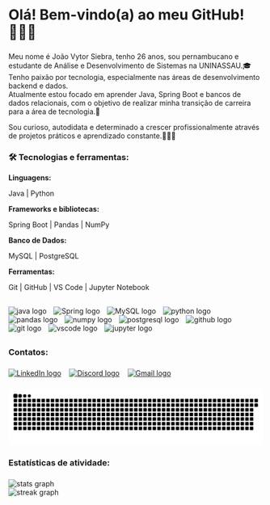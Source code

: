 

<h1 align="left">Olá! Bem-vindo(a) ao meu GitHub! 👨🏻‍💻</h1> 

###

<p align="left">Meu nome é João Vytor Siebra, tenho 26 anos, sou pernambucano e estudante de Análise e Desenvolvimento de Sistemas na UNINASSAU.🎓<br>
Tenho paixão por tecnologia, especialmente nas áreas de desenvolvimento backend e dados.<br>
Atualmente estou focado em aprender Java, Spring Boot e bancos de dados relacionais, com o objetivo de realizar minha transição de carreira para a área de tecnologia.🚀

Sou curioso, autodidata e determinado a crescer profissionalmente através de projetos práticos e aprendizado constante.👨🏻‍💻</p>

###

<h3>🛠️ Tecnologias e ferramentas:</h3>

**Linguagens:**
<p>Java | Python</p>

**Frameworks e bibliotecas:**
<p>Spring Boot | Pandas | NumPy</p>

**Banco de Dados:**
<p>MySQL | PostgreSQL</p>

**Ferramentas:**
<p>Git | GitHub | VS Code | Jupyter Notebook</p>

###
<h2 align="left"></h2>
<div align="left">

<img src="https://cdn.jsdelivr.net/gh/devicons/devicon@latest/icons/java/java-original.svg" height="50" alt="java logo"/>
<img width="6" />
<img src="https://cdn.jsdelivr.net/gh/devicons/devicon@latest/icons/spring/spring-original.svg" height="40" alt="Spring logo"/>
<img width="6" />
<img src="https://cdn.jsdelivr.net/gh/devicons/devicon@latest/icons/mysql/mysql-original.svg" height="40" alt="MySQL logo"/>
<img width="6" />
<img src="https://cdn.jsdelivr.net/gh/devicons/devicon/icons/python/python-original.svg" height="40" alt="python logo"  />
<img width="6" />
<img src="https://cdn.jsdelivr.net/gh/devicons/devicon/icons/pandas/pandas-original.svg" height="40" alt="pandas logo"  />
<img width="6" />
<img src="https://cdn.jsdelivr.net/gh/devicons/devicon/icons/numpy/numpy-original.svg" height="40" alt="numpy logo"  />
<img width="6" />
<img src="https://cdn.jsdelivr.net/gh/devicons/devicon/icons/postgresql/postgresql-original.svg" height="40" alt="postgresql logo"  />
<img width="6" />
<img src="https://skillicons.dev/icons?i=github" height="40" alt="github logo"  />
<img width="6" />
<img src="https://cdn.jsdelivr.net/gh/devicons/devicon/icons/git/git-original.svg" height="40" alt="git logo"  />
<img width="6" />
<img src="https://cdn.jsdelivr.net/gh/devicons/devicon/icons/vscode/vscode-original.svg" height="40" alt="vscode logo"  />
<img width="6" />
<img src="https://cdn.jsdelivr.net/gh/devicons/devicon/icons/jupyter/jupyter-original.svg" height="40" alt="jupyter logo"  />
</div>

<h2 align="left"></h2>

###

<h3 align="left">Contatos:</h3>

###

[![LinkedIn logo](https://raw.githubusercontent.com/maurodesouza/profile-readme-generator/master/src/assets/icons/social/linkedin/default.svg)](https://www.linkedin.com/in/joao-vytor-siebra/)
&nbsp;&nbsp;
[![Discord logo](https://raw.githubusercontent.com/maurodesouza/profile-readme-generator/master/src/assets/icons/social/discord/default.svg)](# "#vytorsiebra")
&nbsp;&nbsp;
[![Gmail logo](https://raw.githubusercontent.com/maurodesouza/profile-readme-generator/master/src/assets/icons/social/gmail/default.svg)](mailto:vytor.siebra@gmail.com)

###

<div align="left">
  <img src="https://raw.githubusercontent.com/vytorsiebra/vytorsiebra/output/snake.svg" alt="Snake animation" />
</div>

<h3 align="left">Estatísticas de atividade:</h3>

###

<div align="left">
  <img src="https://github-readme-stats.vercel.app/api?username=vytorsiebra&hide_title=false&hide_rank=false&show_icons=true&include_all_commits=true&count_private=true&disable_animations=false&theme=dracula&locale=pt-br&hide_border=false&order=1" width="500" alt="stats graph" /> <br>
  <img src="https://streak-stats.demolab.com?user=vytorsiebra&locale=pt-br&mode=daily&theme=dracula&hide_border=false&border_radius=5&order=3" width="500" alt="streak graph" /> <br>
</div>

###
